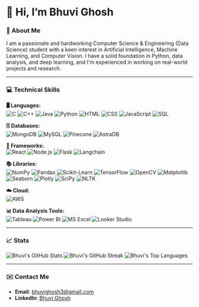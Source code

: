 # 👋 Hi, I’m Bhuvi Ghosh

### 🚀 About Me
I am a passionate and hardworking Computer Science & Engineering (Data Science) student with a keen interest in Artificial Intelligence, Machine Learning, and Computer Vision. I have a solid foundation in Python, data analysis, and deep learning, and I'm experienced in working on real-world projects and research.

---

### 💻 Technical Skills

**🖥️ Languages:**  
![C](https://img.shields.io/badge/C-A8B9CC?style=for-the-badge&logo=c&logoColor=white)
![C++](https://img.shields.io/badge/C++-00599C?style=for-the-badge&logo=cplusplus&logoColor=white)
![Java](https://img.shields.io/badge/Java-007396?style=for-the-badge&logo=java&logoColor=white)
![Python](https://img.shields.io/badge/Python-3776AB?style=for-the-badge&logo=python&logoColor=white)
![HTML](https://img.shields.io/badge/HTML5-E34F26?style=for-the-badge&logo=html5&logoColor=white)
![CSS](https://img.shields.io/badge/CSS3-1572B6?style=for-the-badge&logo=css3&logoColor=white)
![JavaScript](https://img.shields.io/badge/JavaScript-F7DF1E?style=for-the-badge&logo=javascript&logoColor=black)
![SQL](https://img.shields.io/badge/SQL-4479A1?style=for-the-badge&logo=amazon-dynamodb&logoColor=white)

**🗄️ Databases:**  
![MongoDB](https://img.shields.io/badge/MongoDB-4EA94B?style=for-the-badge&logo=mongodb&logoColor=white)
![MySQL](https://img.shields.io/badge/MySQL-4479A1?style=for-the-badge&logo=mysql&logoColor=white)
![Pinecone](https://img.shields.io/badge/Pinecone-019FBB?style=for-the-badge&logo=pinecone&logoColor=white)
![AstraDB](https://img.shields.io/badge/AstraDB-0085CA?style=for-the-badge&logo=datastax&logoColor=white)

**🚀 Frameworks:**  
![React](https://img.shields.io/badge/React-20232A?style=for-the-badge&logo=react&logoColor=61DAFB)
![Node.js](https://img.shields.io/badge/Node.js-43853D?style=for-the-badge&logo=node.js&logoColor=white)
![Flask](https://img.shields.io/badge/Flask-000000?style=for-the-badge&logo=flask&logoColor=white)
![Langchain](https://img.shields.io/badge/Langchain-0288D1?style=for-the-badge&logo=langchain&logoColor=white)

**📚 Libraries:**  
![NumPy](https://img.shields.io/badge/NumPy-013243?style=for-the-badge&logo=numpy&logoColor=white)
![Pandas](https://img.shields.io/badge/Pandas-150458?style=for-the-badge&logo=pandas&logoColor=white)
![Scikit-Learn](https://img.shields.io/badge/Scikit--Learn-F7931E?style=for-the-badge&logo=scikit-learn&logoColor=white)
![TensorFlow](https://img.shields.io/badge/TensorFlow-FF6F00?style=for-the-badge&logo=tensorflow&logoColor=white)
![OpenCV](https://img.shields.io/badge/OpenCV-5C3EE8?style=for-the-badge&logo=opencv&logoColor=white)
![Matplotlib](https://img.shields.io/badge/Matplotlib-11557C?style=for-the-badge&logo=plotly&logoColor=white)
![Seaborn](https://img.shields.io/badge/Seaborn-3776AB?style=for-the-badge&logo=python&logoColor=white)
![Plotly](https://img.shields.io/badge/Plotly-3F4F75?style=for-the-badge&logo=plotly&logoColor=white)
![SciPy](https://img.shields.io/badge/SciPy-8CAAE6?style=for-the-badge&logo=scipy&logoColor=white)
![NLTK](https://img.shields.io/badge/NLTK-024D9E?style=for-the-badge&logo=python&logoColor=white)

**☁️ Cloud:**  
![AWS](https://img.shields.io/badge/AWS-232F3E?style=for-the-badge&logo=amazon-aws&logoColor=white)

**📊 Data Analysis Tools:**  
![Tableau](https://img.shields.io/badge/Tableau-E97627?style=for-the-badge&logo=tableau&logoColor=white)
![Power BI](https://img.shields.io/badge/Power%20BI-F2C811?style=for-the-badge&logo=power-bi&logoColor=black)
![MS Excel](https://img.shields.io/badge/MS%20Excel-217346?style=for-the-badge&logo=microsoft-excel&logoColor=white)
![Looker Studio](https://img.shields.io/badge/Looker%20Studio-4285F4?style=for-the-badge&logo=google&logoColor=white)

---

### 📈 Stats

![Bhuvi's GitHub Stats](https://github-readme-stats.vercel.app/api?username=bhuvighosh3&show_icons=true&theme=radical)
![Bhuvi's GitHub Streak](https://streak-stats.demolab.com/?user=bhuvighosh3&theme=radical)
![Bhuvi's Top Languages](https://github-readme-stats.vercel.app/api/top-langs/?username=bhuvighosh3&layout=compact&theme=radical)

---

### ✉️ Contact Me

- **Email**: bhuvighosh3@gmail.com
- **LinkedIn**: [Bhuvi Ghosh](https://www.linkedin.com/in/bhuvighosh3/)
